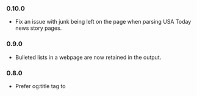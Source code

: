 ### 0.10.0 
* Fix an issue with junk being left on the page when parsing USA Today news story pages.

### 0.9.0 
* Bulleted lists in a webpage are now retained in the output.

### 0.8.0
* Prefer <meta> og:title tag to <title> element when parsing title of document (Thanks to bradvogel)

### 0.7.0
* Added extractor.lazy() function for lazy access to document properties (Thanks to franza)

### 0.6.1
* Added Thai stopwords (Thanks to thangman22)

### 0.6.0
* If you specify a language that isn't supported, fall back to english and warn the user (Thanks to mhuebert for [#12](https://github.com/ageitgey/node-unfluff/pull/12))

### 0.5.1
* Added Turkish stopwords (Thanks to ayhankuru)

### 0.5.0
* Handle pages with code blocks better (like github pages)

### 0.4.0
* Fix case where text will get dropped accidentally. See [#9](https://github.com/ageitgey/node-unfluff/pull/9).

### 0.3.0
* Better handle html with random line breaks. See [#6](https://github.com/ageitgey/node-unfluff/pull/6).

### 0.2.0
* Added ability to extract an image from articles. See [#4](https://github.com/ageitgey/node-unfluff/pull/4).

### 0.1.0
* Added ability to extract embedded videos from articles. See [#2](https://github.com/ageitgey/node-unfluff/pull/2).

### 0.0.2
* Intial public release

### 0.0.1
* Initial commit
